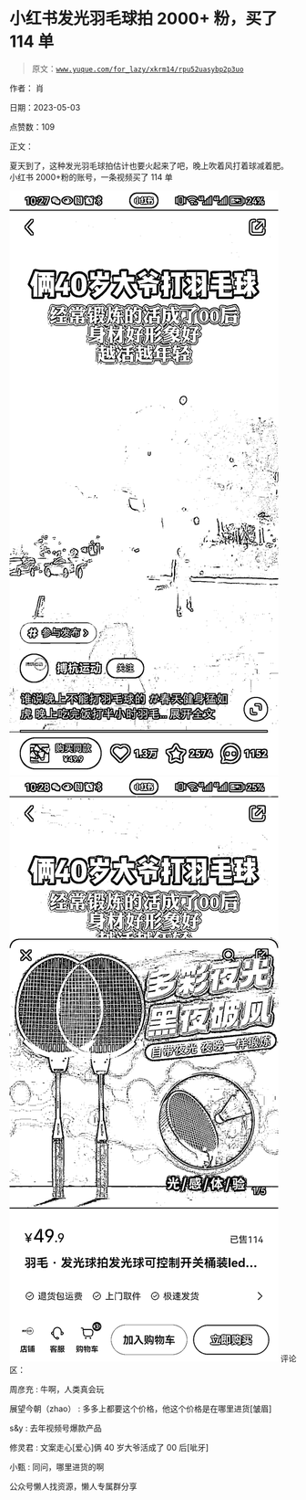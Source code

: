 # 小红书发光羽毛球拍 2000+ 粉，买了 114 单

> 原文：[`www.yuque.com/for_lazy/xkrm14/rpu52uasybp2p3uo`](https://www.yuque.com/for_lazy/xkrm14/rpu52uasybp2p3uo)



作者： 肖



日期：2023-05-03



点赞数：109

<ne-hole id="uc0ccc366" data-lake-id="uc0ccc366">

正文：



夏天到了，这种发光羽毛球拍估计也要火起来了吧，晚上吹着风打着球减着肥。 小红书 2000+粉的账号，一条视频买了 114 单



![](img/5bd1c777d76f6dfb4524a88d2c5c1f0c.png)  <ne-p id="ue309afa7" data-lake-id="ue309afa7">![](img/3ec2e5db08fd89c17f5e9ea4bef860b6.png)  <ne-hole id="u64d92e5a" data-lake-id="u64d92e5a"><ne-p id="u746a6b35" data-lake-id="u746a6b35">评论区：



周彦充 : 牛啊，人类真会玩



展望今朝（zhao） : 多多上都要这个价格，他这个价格是在哪里进货[皱眉]



s&y : 去年视频号爆款产品



修灵君 : 文案走心[爱心]俩 40 岁大爷活成了 00 后[呲牙]



小甄 : 同问，哪里进货的啊

<ne-hole id="ue1cfbd1c" data-lake-id="ue1cfbd1c">

公众号懒人找资源，懒人专属群分享

</ne-hole></ne-hole></ne-p></ne-p></ne-hole>